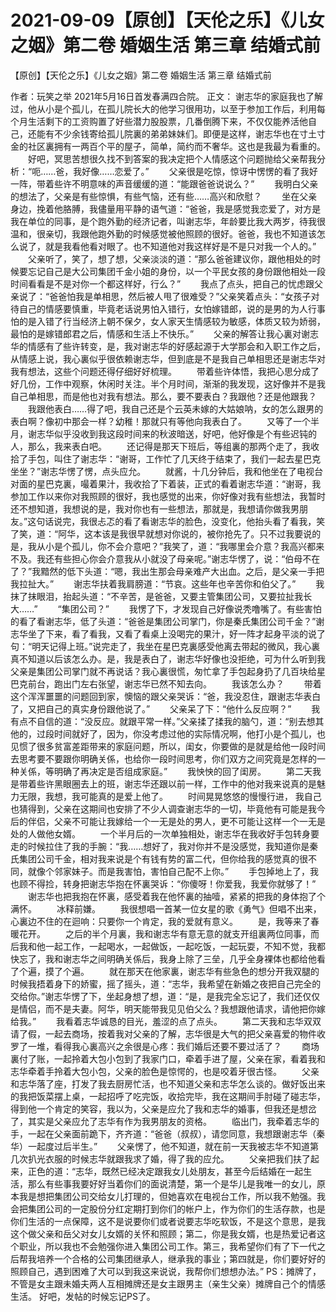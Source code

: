 # 2021-09-09【原创】【天伦之乐】《儿女之姻》第二卷 婚姻生活 第三章  结婚式前



【原创】【天伦之乐】《儿女之姻》第二卷 婚姻生活 第三章  结婚式前



作者：玩笑之举 2021年5月16日首发春满四合院。
正文：
谢志华的家庭我也了解过，他从小是个孤儿，在孤儿院长大的他学习很用功，以至于参加工作后，利用每个月生活剩下的工资购置了好些潜力股股票，几番倒腾下来，不仅仅能养活他自己，还能有不少余钱寄给孤儿院裏的弟弟妹妹们。即便是这样，谢志华也在寸土寸金的社区裏拥有一两百个平的屋子，简单，简约而不奢华。这也是我最为看重的。 　　好吧，冥思苦想很久找不到答案的我决定把个人情感这个问题抛给父亲帮我分析：“呃……爸，我好像……恋爱了。” 　　父亲很是吃惊，惊讶中愣愣的看了我好一阵，带着些许不明意味的声音缓缓的道：“能跟爸爸说说么？” 　　我明白父亲的想法了，父亲是有些惊惧，有些气恼，还有些……高兴和欣慰？ 　　坐在父亲身边，挽着他胳膊，我儘量用平静的语气道：“爸爸，我是感觉我恋爱了，对方是我在单位的同事，是个跑外勤的经济记者，叫谢志华，年龄要比我大两岁，待我很温和，很亲切，我跟他跑外勤的时候感觉被他照顾的很好。爸爸，我也不知道该怎么说了，就是我看他看对眼了。也不知道他对我这样好是不是只对我一个人的。” 　　父亲听了，笑了，想了想，父亲淡淡的道：“那么爸爸建议你，跟他相处的时候要忘记自己是大公司集团千金小姐的身份，以一个平民女孩的身份跟他相处一段时间看看是不是对你一个都这样好，行么？” 　　我点了点头，把自己的忧虑跟父亲说了：“爸爸怕我是单相思，然后被人甩了很难受？”父亲笑着点头：“女孩子对待自己的情感要慎重，毕竟老话说男怕入错行，女怕嫁错郎，说的是男的为人行事怕的是入错了行当经济上朝不保夕，女人家天生情感较为敏感，体质又较为娇弱，最怕的是嫁错郎君之后，情感和生活上不快乐。” 　　父亲的解答让我心裏对谢志华的情感有了些许转变，是，我对谢志华的好感起源于大学那会和入职工作之后，从情感上说，我心裏似乎很依赖谢志华，但到底是不是我自己单相思还是谢志华对我有想法，这些个问题还得仔细好好梳理。 　　带着些许体悟，我把心思分成了好几份，工作中观察，休闲时关注。半个月时间，渐渐的我发现，这好像并不是我自己单相思，而是他也对我有想法。那么，要不要表白？我跟他？还是他跟我？ 　　我跟他表白……得了吧，我自己还是个云英未嫁的大姑娘呐，女的怎么跟男的表白啊？像初中那会一样？幼稚！那就只有等他向我表白了。 　　又等了一个半月，谢志华似乎没收到我这段时间来的秋波暗送，好吧，他好像是个有些迟钝的人，那么，我来表白吧。 　　还记得是那天下班后，等组裏的那两个走了，我收拾了手包，叫住了谢志华：“谢哥，工作忙了几天终于结束了，我们一起去星巴克坐坐？”谢志华愣了愣，点头应允。 　　就酱，十几分钟后，我和他坐在了电视台对面的星巴克裏，嘬着果汁，我收拾了下着装，正式的看着谢志华道：“谢哥，我参加工作以来你对我照顾的很好，我也感觉的出来，你好像对我有些想法，我暂时还不想知道，我想说的是，我对你也有一些想法，那就是，我想请你做我男朋友。”这句话说完，我很忐忑的看了看谢志华的脸色，没变化，他抬头看了看我，笑了笑，道：“阿华，这本该是我很早就想对你说的，被你抢先了。只不过我要说的是，我从小是个孤儿，你不会介意吧？”我笑了，道：“我哪里会介意？我高兴都来不及。我还有些担心你会介意我从小就没了母亲呢。”谢志华愣了，说：“伯母不在了？”我黯然的低下头道：“嗯，我出生那会母亲难产大出血。之后，是父亲一手把我拉扯大。” 　　谢志华扶着我肩膀道：“节哀。这些年也辛苦你和伯父了。” 　　我抹了抹眼泪，抬起头道：“不辛苦，是爸爸，又要主管集团公司，又要拉扯我长大……” 　　“集团公司？” 　　我愣了下，才发现自己好像说秃噜嘴了。有些害怕的看了看谢志华，低了头道：“爸爸是集团公司掌门，你是秦氏集团公司千金？”谢志华坐了下来，看了看我，又看了看桌上没喝完的果汁，好一阵才起身平淡的说了句：“明天记得上班。”说完走了，我坐在星巴克裏感受他离去带起的微风，我心裏真不知道以后该怎么办。是，我是表白了，谢志华好像也没拒绝，可为什么听到我父亲是集团公司掌门就不再说话？我心裏很慌，匆忙拿了手包起身扔了几百块给星巴克前台，跑出门左右张望，谢志华已然不知去向。 　　我该怎么办？ 　　带着这个浑浑噩噩的问题回到家，懊恼的跟父亲哭诉：“爸，我没忍住，跟谢志华表白了，又把自己的真实身份跟他说了。” 　　父亲呆了下：“他什么反应啊？” 　　我有点不自信的道：“没反应。就跟平常一样。”父亲揉了揉我的脑勺，道：“别去想其他的，过段时间就好了，因为，你没考虑过他的实际情况啊，他打小是个孤儿，也见惯了很多贫富差距带来的家庭问题，所以，闺女，你要做的是就是给他一段时间去思考要不要跟你明确关係，也给你一段时间思考，你们双方之间究竟是怎样的一种关係，等明确了再决定是否组成家庭。” 　　我怏怏的回了闺房。 　　第二天我是带着些许黑眼圈去上的班，谢志华还跟以前一样，工作中的他对我来说真的是魅力无限，我想，我可能真的是爱上他了。 　　时间晃晃悠悠的慢慢行进， 我自己也猜得到，父亲在这期间也安排了不少人调查谢志华的一切，毕竟他有可能是我今后的伴侣，父亲不可能让我嫁给一个一无是处的男人，更不可能让这样一个一无是处的人做他女婿。 　　一个半月后的一次单独相处，谢志华在我收好手包转身要走的时候拉住了我的手腕：“我……想好了，我对你并不是没感觉，我知道你是秦氏集团公司千金，相对我来说是个有钱有势的富二代，但你给我的感觉真的很不同，就像个邻家妹子。而是我害怕，害怕自己配不上你。” 　　手包掉地上了，我也顾不得捡，转身把谢志华抱在怀裏哭诉：“你傻呀！你爱我，我爱你就够了！” 　　谢志华也把我抱在怀裏，感受着我在他怀裏的抽噎，紧紧的把我的身体抱了个满怀。 　　冰释前嫌。 　　我很想唱一首某一位女星的歌《勇气》但唱不出来，心裏边不住的在迴响：只要你一个肯定，我的爱就有意义。 　　是，我等来了春暖花开。 　　之后的半个月裏，我和谢志华有意无意的就支开组裏两位同事，而后我和他一起工作，一起喝水，一起做饭，一起吃饭，一起玩耍，不知不觉，我都快忘了，我和谢志华之间明确关係后，我身上除了三垒，几乎全身裸体也都给他看了个遍，摸了个遍。 　　就在那天在他家裏，谢志华有些急色的想分开我双腿的时候我捂着身下的娇蜜，摇了摇头，道：“志华，我希望在新婚之夜把自己完全的交给你。”谢志华愣了下，坐起身想了想，道：“是，是我完全忘记了，我们还仅仅是情侣，而不是夫妻。阿华，明天能带我见见伯父么？我想跟他请求，请他把你嫁给我。” 　　我看着志华诚恳的目光，羞涩的点了点头。 　　第二天我和志华双双请了假，一起去商场，按着我对父亲的了解，志华很是大气的把父亲喜爱的物件收罗了一堆，看得我心裏高兴之余很是心疼：我们婚后还要不要过活了？ 　　商场裏付了账，一起拎着大包小包到了我家门口，牵着手进了屋，父亲在家，看着我和志华牵着手拎着大包小包，父亲的脸色是惊愕的，也是咬着牙很古怪。 　　父亲和志华落了座，打发了我去厨房忙活，也不知道父亲和志华怎么谈的。做好饭出来的我把饭菜摆上桌，一起招呼了吃完饭，收拾完毕，我在这期间手肘碰了碰志华，得到他一个肯定的笑容，我以为，父亲是应允了我和志华的婚事，但我还是想岔了，其实是父亲应允了志华有作为我男朋友的资格。 　　临出门，我牵着志华的手，一起在父亲面前跪下，齐齐道：“爸爸（叔叔），请您同意，我想跟谢志华（秦华）一起度过后半生。” 　　父亲愣了，他不知道，就在前一天我被志华不知道第几次扒光衣服的时候志华就跟我求了婚，得了我的应允。 　　父亲把我们扶了起来，正色的道：“志华，既然已经决定跟我女儿处朋友，甚至今后结婚在一起生活，那么有些事我要好好当着你们的面说清楚，第一个是华儿是我唯一的女儿，原本我是想把集团公司交给女儿打理的，但她喜欢在电视台工作，所以我不勉强。我会把集团公司的一定股份分红定期打到你们的帐户上，作为你们的生活存款，也是你们生活的一点保障，这不是说要你们或者说要志华吃软饭，不是这个意思，是我这个做父亲和岳父对女儿女婿的关怀和照顾；第二，你是我女婿，也是热爱记者这个职业，所以我也不会勉强你进入集团公司工作。第三，我希望你们有了下一代之后帮我培养一个合格的公司集团继承人，继承我的事业；第四就是，你们要好好的照顾自己，遇到困难了大可以到我这来说说，我帮你们想想办法。”
PS：摊牌了，不管是女主跟未婚夫两人互相摊牌还是女主跟男主（亲生父亲）摊牌自己个的情感生活。 好吧，发帖的时候忘记PS了。



